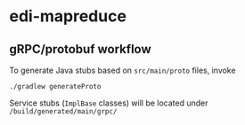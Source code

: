 # edi-mapreduce

## gRPC/protobuf workflow

To generate Java stubs based on `src/main/proto` files, invoke
```
./gradlew generateProto
```
Service stubs (`ImplBase` classes) will be located under `/build/generated/main/grpc/`